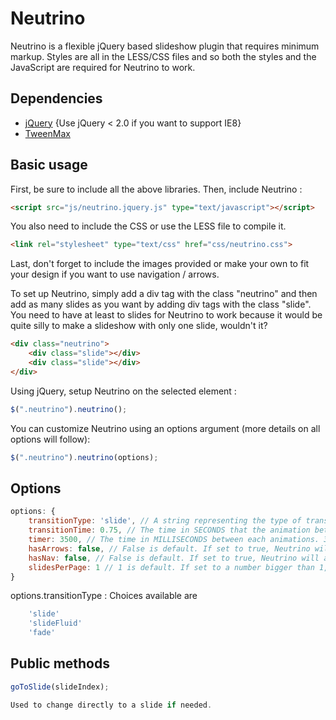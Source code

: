 Neutrino
========
Neutrino is a flexible jQuery based slideshow plugin that requires minimum markup. Styles are all in the LESS/CSS files and so both the styles and the JavaScript are required for Neutrino to work.

Dependencies
------------
- [jQuery](http://jquery.com) {Use jQuery < 2.0 if you want to support IE8}
- [TweenMax](http://www.greensock.com/gsap-js/)


Basic usage
-----------

First, be sure to include all the above libraries. Then, include Neutrino :
````html
<script src="js/neutrino.jquery.js" type="text/javascript"></script>
````

You also need to include the CSS or use the LESS file to compile it.
````html
<link rel="stylesheet" type="text/css" href="css/neutrino.css">
````

Last, don't forget to include the images provided or make your own to fit your design if you want to use navigation / arrows.

To set up Neutrino, simply add a div tag with the class "neutrino" and then add as many slides as you want by
adding div tags with the class "slide". You need to have at least to slides for Neutrino to work because it 
would be quite silly to make a slideshow with only one slide, wouldn't it?
````html
<div class="neutrino">
	<div class="slide"></div>
	<div class="slide"></div>
</div>
````

Using jQuery, setup Neutrino on the selected element :
````js
$(".neutrino").neutrino();
````

You can customize Neutrino using an options argument (more details on all options will follow):
````js
$(".neutrino").neutrino(options);
````

Options
-------
````js
options: {
	transitionType: 'slide', // A string representing the type of transition
	transitionTime: 0.75, // The time in SECONDS that the animation between each slides will take.
	timer: 3500, // The time in MILLISECONDS between each animations. 3500 is default. If set to 0, there will not be a timed loop.
	hasArrows: false, // False is default. If set to true, Neutrino will add arrows on each sides of the slideshow.
	hasNav: false, // False is default. If set to true, Neutrino will add a navigation at the bottom of the slideshow.
	slidesPerPage: 1 // 1 is default. If set to a number bigger than 1, Neutrino will change the markup to allow pagination.
}
````

options.transitionType : Choices available are 
````js
	'slide'
	'slideFluid'
	'fade'
````

Public methods
-------
````js
goToSlide(slideIndex);

Used to change directly to a slide if needed.
````